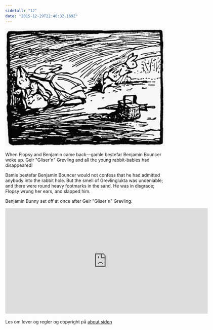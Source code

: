 ```yaml
---
sidetall: "12"
date: "2015-12-29T22:40:32.169Z"
---
```



![Geir Gliser'n Grevling & Herr Havre Rev](./image00012.png)

When Flopsy and Benjamin came back—gamle bestefar Benjamin Bouncer woke up. Geir "Gliser'n" Grevling and all the young rabbit-babies had disappeared!

Bamle bestefar Benjamin Bouncer would not confess that he had admitted anybody into the rabbit hole. But the smell of Grevlinglukta was undeniable; and there were round heavy footmarks in the sand. He was in disgrace; Flopsy wrung her ears, and slapped him.

Benjamin Bunny set off at once after Geir "Gliser'n" Grevling.

<iframe src="https://docs.google.com/forms/d/e/1FAIpQLSdaU1qxlU76iRXUClnxtVycECOt0wqjnCQ8tT6mIzPJxbwDUg/viewform?embedded=true" width="640" height="333" frameborder="0" marginheight="0" marginwidth="0">Loading...</iframe>


<!-- ##Her er dine tegninger:

![XX_side_x_](./x.png)

![XX_side_x_](./x.png)

![XX_side_x_](./x.png)


##Tusen takk
for at du var dugnadsdeltager og lastet opp en tegning til vår felles [Gatsby barnebokbutikk](https://www.gatsbyjs.org/tutorial/).

Hilsen Lillian 🦄 og Ola 😺 i laboraturiet i det bittelille Hvite Hus på Rodeløkka, Oslo, Norway, Earth, next to Venus.

Last opp en tegning til, men husk at Lillian 🦄 og Ola 😺 må lime inn tegningen din før den blir synlig på internett.


<iframe src="https://docs.google.com/forms/d/e/1FAIpQLSdaU1qxlU76iRXUClnxtVycECOt0wqjnCQ8tT6mIzPJxbwDUg/viewform?embedded=true" width="640" height="668" frameborder="0" marginheight="0" marginwidth="0">Loading...</iframe>
-->
Les om lover og regler og copyright
på [about siden](/about/)


